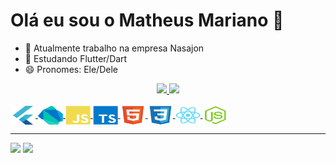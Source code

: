 # Olá eu sou o Matheus Mariano 👋

- 🔭 Atualmente trabalho na empresa Nasajon
- 🌱 Estudando Flutter/Dart 
- 😄 Pronomes: Ele/Dele

<div align="center">
  <a href="https://github.com/matheusmariano21/matheusmariano21">
<img height="120em" src="https://github-readme-stats.vercel.app/api?username=matheusmariano21&border_radius=15&show_icons=true&theme=dracula&include_all_commits=true&count_private=true"/>
 <img height="120em" src="https://github-readme-stats.vercel.app/api/top-langs/?username=matheusmariano21&border_radius=5&layout=compact&langs_count=7&theme=dracula"/>
</div>

<div style="display: inline_block"><br>
  <img align="center" height="30" width="40" src="https://raw.githubusercontent.com/devicons/devicon/master/icons/flutter/flutter-original.svg">
  <img align="center" height="30" width="40" src="https://raw.githubusercontent.com/devicons/devicon/master/icons/dart/dart-original.svg">
  <img align="center" height="30" width="40" src="https://raw.githubusercontent.com/devicons/devicon/master/icons/javascript/javascript-plain.svg">
  <img align="center" height="30" width="40" src="https://raw.githubusercontent.com/devicons/devicon/master/icons/typescript/typescript-plain.svg">
  <img align="center" height="30" width="40" src="https://raw.githubusercontent.com/devicons/devicon/master/icons/html5/html5-original.svg">
  <img align="center" height="30" width="40" src="https://raw.githubusercontent.com/devicons/devicon/master/icons/css3/css3-original.svg">
  <img align="center" height="30" width="40" src="https://raw.githubusercontent.com/devicons/devicon/master/icons/react/react-original.svg">
  <img align="center" height="30" width="40" src="https://raw.githubusercontent.com/devicons/devicon/master/icons/nodejs/nodejs-original.svg">
</div>

------------

<a href="https://www.linkedin.com/in/matheus-mariano-2835521aa/" target="_blank"><img src="https://img.shields.io/badge/-LinkedIn-%230077B5?style=for-the-badge&logo=linkedin&logoColor=white" target="_blank"></a>
<a href = "mailto:matheusmariano21"><img src="https://img.shields.io/badge/Gmail-D14836?style=for-the-badge&logo=gmail&logoColor=white" target="_blank"></a>
